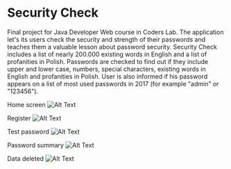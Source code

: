 # Security Check
Final project for Java Developer Web course in Coders Lab.
The application let's its users check the security and strength of their passwords
and teaches them a valuable lesson about password security. 
Security Check includes a list of nearly 200.000 existing words in English and a list of profanities in Polish.
Passwords are checked to find out if they include upper and lower case, numbers, special characters, existing words in English and profanities in Polish.
User is also informed if his password appears on a list of most used passwords in 2017 (for example "admin" or "123456").


Home screen
![Alt Text](https://i.imgur.com/bKkmqta.png)

Register
![Alt Text](https://i.imgur.com/hHsVVqr.png)

Test password
![Alt Text](https://i.imgur.com/Kmj8MI3.png)

Password summary
![Alt Text](https://i.imgur.com/jq7XZ8a.png)

Data deleted
![Alt Text](https://i.imgur.com/1vQw8Iy.png)
